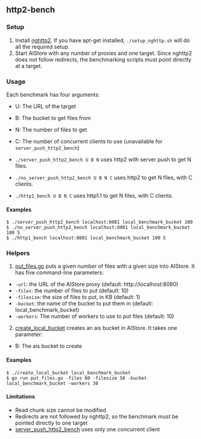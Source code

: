 ## http2-bench

### Setup
1. Install [nghttp2](http://www.nghttp2.org). If you have apt-get installed, `./setup_nghttp.sh` will do all the required setup.
2. Start AIStore with any number of proxies and one target. Since nghttp2 does not follow redirects, the benchmarking scripts must point directly at a target.

### Usage

Each benchmark has four arguments:
- U: The URL of the target
- B: The bucket to get files from
- N: The number of files to get
- C: The number of concurrent clients to use (unavailable for `server_push_http2_bench`)

- `./server_push_http2_bench U B N` uses http2 with server push to get N files.
- `./no_server_push_http2_bench U B N C` uses http2 to get N files, with C clients.
- `./http1_bench U B N C` uses http1.1 to get N files, with C clients.

#### Examples

```console
$ ./server_push_http2_bench localhost:8081 local_benchmark_bucket 100
$ ./no_server_push_http2_bench localhost:8081 local_benchmark_bucket 100 5
$ ./http1_bench localhost:8081 local_benchmark_bucket 100 5
```

### Helpers
1. [put_files.go](./put_files.go) puts a given number of files with a given size into AIStore. It has five command-line parameters:

- `-url`: the URL of the AIStore proxy (default: http://localhost:8080)
- `-files`: the number of files to put (default: 10)
- `-filesize`: the size of files to put, in KB (default: 1)
- `-bucket`: the name of the bucket to put them in (default: local_benchmark_bucket)
- `-workers`: The number of workers to use to put files (default: 10)

2. [create_local_bucket](./create_local_bucket) creates an ais bucket in AIStore. It takes one parameter:

- B: The ais bucket to create

#### Examples

```console
$ ./create_local_bucket local_benchmark_bucket
$ go run put_files.go -files 80 -filesize 50 -bucket local_benchmark_bucket -workers 30
```

#### Limitations

- Read chunk size cannot be modified
- Redirects are not followed by nghttp2, so the benchmark must be pointed directly to one target
- [server_push_http2_bench](./server_push_http2_bench) uses only one concurrent client
